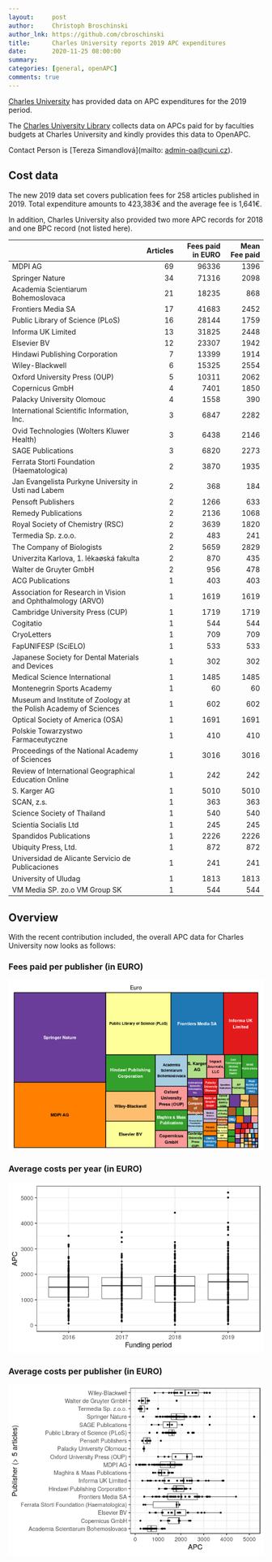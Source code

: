 ```yaml
---
layout:     post
author:     Christoph Broschinski
author_lnk: https://github.com/cbroschinski
title:      Charles University reports 2019 APC expenditures
date:       2020-11-25 08:00:00
summary:    
categories: [general, openAPC]
comments: true
---
```





[Charles University](https://cuni.cz/UKEN-1.html) has provided data on APC expenditures for the 2019 period.

The [Charles University Library](https://cuni.cz/UKEN-219.html) collects data on APCs paid for by faculties budgets at Charles University and kindly provides this data to OpenAPC.

Contact Person is [Tereza Simandlová](mailto: admin-oa@cuni.cz).

## Cost data



The new 2019 data set covers publication fees for 258 articles published in 2019. Total expenditure amounts to 423,383€ and the average fee is 1,641€.

In addition, Charles University also provided two more APC records for 2018 and one BPC record (not listed here).


|                                                                  | Articles| Fees paid in EURO| Mean Fee paid|
|:-----------------------------------------------------------------|--------:|-----------------:|-------------:|
|MDPI AG                                                           |       69|             96336|          1396|
|Springer Nature                                                   |       34|             71316|          2098|
|Academia Scientiarum Bohemoslovaca                                |       21|             18235|           868|
|Frontiers Media SA                                                |       17|             41683|          2452|
|Public Library of Science (PLoS)                                  |       16|             28144|          1759|
|Informa UK Limited                                                |       13|             31825|          2448|
|Elsevier BV                                                       |       12|             23307|          1942|
|Hindawi Publishing Corporation                                    |        7|             13399|          1914|
|Wiley-Blackwell                                                   |        6|             15325|          2554|
|Oxford University Press (OUP)                                     |        5|             10311|          2062|
|Copernicus GmbH                                                   |        4|              7401|          1850|
|Palacky University Olomouc                                        |        4|              1558|           390|
|International Scientific Information, Inc.                        |        3|              6847|          2282|
|Ovid Technologies (Wolters Kluwer Health)                         |        3|              6438|          2146|
|SAGE Publications                                                 |        3|              6820|          2273|
|Ferrata Storti Foundation (Haematologica)                         |        2|              3870|          1935|
|Jan Evangelista Purkyne University in Usti nad Labem              |        2|               368|           184|
|Pensoft Publishers                                                |        2|              1266|           633|
|Remedy Publications                                               |        2|              2136|          1068|
|Royal Society of Chemistry (RSC)                                  |        2|              3639|          1820|
|Termedia Sp. z.o.o.                                               |        2|               483|           241|
|The Company of Biologists                                         |        2|              5659|          2829|
|Univerzita Karlova, 1. lékaøská fakulta                           |        2|               870|           435|
|Walter de Gruyter GmbH                                            |        2|               956|           478|
|ACG Publications                                                  |        1|               403|           403|
|Association for Research in Vision and Ophthalmology (ARVO)       |        1|              1619|          1619|
|Cambridge University Press (CUP)                                  |        1|              1719|          1719|
|Cogitatio                                                         |        1|               544|           544|
|CryoLetters                                                       |        1|               709|           709|
|FapUNIFESP (SciELO)                                               |        1|               533|           533|
|Japanese Society for Dental Materials and Devices                 |        1|               302|           302|
|Medical Science International                                     |        1|              1485|          1485|
|Montenegrin Sports Academy                                        |        1|                60|            60|
|Museum and Institute of Zoology at the Polish Academy of Sciences |        1|               602|           602|
|Optical Society of America (OSA)                                  |        1|              1691|          1691|
|Polskie Towarzystwo Farmaceutyczne                                |        1|               410|           410|
|Proceedings of the National Academy of Sciences                   |        1|              3016|          3016|
|Review of International Geographical Education Online             |        1|               242|           242|
|S. Karger AG                                                      |        1|              5010|          5010|
|SCAN, z.s.                                                        |        1|               363|           363|
|Science Society of Thailand                                       |        1|               540|           540|
|Scientia Socialis Ltd                                             |        1|               245|           245|
|Spandidos Publications                                            |        1|              2226|          2226|
|Ubiquity Press, Ltd.                                              |        1|               872|           872|
|Universidad de Alicante Servicio de Publicaciones                 |        1|               241|           241|
|University of Uludag                                              |        1|              1813|          1813|
|VM Media SP. zo.o VM Group SK                                     |        1|               544|           544|

## Overview

With the recent contribution included, the overall APC data for Charles University now looks as follows: 

### Fees paid per publisher (in EURO)

![plot of chunk tree_charles_2020_11_24_full](/figure/tree_charles_2020_11_24_full-1.png)

###  Average costs per year (in EURO)

![plot of chunk box_charles_2020_11_24_year_full](/figure/box_charles_2020_11_24_year_full-1.png)

###  Average costs per publisher (in EURO)

![plot of chunk box_charles_2020_11_24_publisher_full](/figure/box_charles_2020_11_24_publisher_full-1.png)
